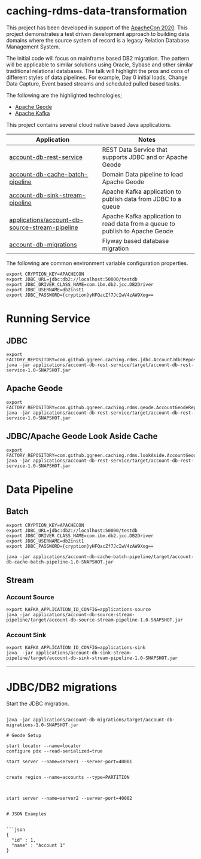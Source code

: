 # caching-rdms-data-transformation


This project has been developed in support of the 
[ApacheCon 2020](https://apachecon.com/acna2020/).
This project demonstrates a test driven development approach 
to building data domains where the source system of record is a 
legacy Relation Database Management System. 

The initial code will focus on mainframe based DB2 migration. 
The pattern will be applicable to similar solutions using Oracle,
 Sybase and other similar traditional relational databases. 
 The talk will highlight the pros and cons of different styles of data pipelines. 
 For example, Day 0 initial loads, Change Data Capture, Event based streams and 
 scheduled pulled based tasks. 
 
 
 The following are the highlighted technologies;
 
 - [Apache Geode](https://geode.apache.org/)
 - [Apache Kafka](https://kafka.apache.org/) 
 


This project contains several cloud native based Java applications.


Application                                                                     | Notes
----------------------------------------------------                            | ---------------------------------------------
[account-db-rest-service](applications/account-db-rest-service)                 | REST Data Service that supports JDBC and or Apache Geode
[account-db-cache-batch-pipeline](applications/account-db-cache-batch-pipeline) | Domain Data pipeline to load Apache Geode
[account-db-sink-stream-pipeline](applications/account-db-sink-stream-pipeline) | Apache Kafka application to publish data from JDBC to a queue
[applications/account-db-source-stream-pipeline](applications/account-db-source-stream-pipeline) | Apache Kafka application to read data from a queue to publish to Apache Geode 
[account-db-migrations](applications/account-db-migrations)                     | Flyway based database migration


The following are common environment variable configuration properties.


```shell script
export CRYPTION_KEY=APACHECON
export JDBC_URL=jdbc:db2://localhost:50000/testdb
export JDBC_DRIVER_CLASS_NAME=com.ibm.db2.jcc.DB2Driver
export JDBC_USERNAME=db2inst1
export JDBC_PASSWORD={cryption}yHFQacZf7JcIwV4zAW9Xog==
```




# Running Service

## JDBC

```shell script
export FACTORY_REPOSITORY=com.github.ggreen.caching.rdms.jdbc.AccountJdbcRepository
java -jar applications/account-db-rest-service/target/account-db-rest-service-1.0-SNAPSHOT.jar 
```

## Apache Geode

```shell script
export FACTORY_REPOSITORY=com.github.ggreen.caching.rdms.geode.AccountGeodeRepository
java -jar applications/account-db-rest-service/target/account-db-rest-service-1.0-SNAPSHOT.jar 
```

## JDBC/Apache Geode Look Aside Cache
```shell script
export FACTORY_REPOSITORY=com.github.ggreen.caching.rdms.lookAside.AccountGeodeJdbcRepository
java -jar applications/account-db-rest-service/target/account-db-rest-service-1.0-SNAPSHOT.jar 
```


# Data Pipeline

## Batch 
```shell script
export CRYPTION_KEY=APACHECON
export JDBC_URL=jdbc:db2://localhost:50000/testdb
export JDBC_DRIVER_CLASS_NAME=com.ibm.db2.jcc.DB2Driver
export JDBC_USERNAME=db2inst1
export JDBC_PASSWORD={cryption}yHFQacZf7JcIwV4zAW9Xog==

java -jar applications/account-db-cache-batch-pipeline/target/account-db-cache-batch-pipeline-1.0-SNAPSHOT.jar 

```


## Stream

### Account Source

```shell script
export KAFKA_APPLICATION_ID_CONFIG=applications-source
java -jar applications/account-db-source-stream-pipeline/target/account-db-source-stream-pipeline-1.0-SNAPSHOT.jar
```


### Account Sink

```shell script
export KAFKA_APPLICATION_ID_CONFIG=applications-sink
java  -jar applications/account-db-sink-stream-pipeline/target/account-db-sink-stream-pipeline-1.0-SNAPSHOT.jar

```


----------------

# JDBC/DB2 migrations

Start the JDBC migration.


```shell script

java -jar applications/account-db-migrations/target/account-db-migrations-1.0-SNAPSHOT.jar 

# Geode Setup

start locator --name=locator
configure pdx --read-serialized=true

start server --name=server1 --server-port=40001


create region --name=accounts --type=PARTITION



start server --name=server2 --server-port=40002


# JSON Examples


```json
{
  "id" : 1,
  "name" : "Account 1"
}
```